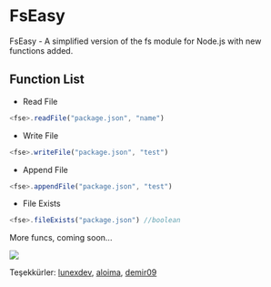 # FsEasy
FsEasy - A simplified version of the fs module for Node.js with new functions added.

## Function List
- Read File
```js
<fse>.readFile("package.json", "name")
``` 
- Write File
```js
<fse>.writeFile("package.json", "test")
```
- Append File
```js
<fse>.appendFile("package.json", "test")
```
- File Exists
```js
<fse>.fileExists("package.json") //boolean
```
More funcs, coming soon...

<img src="https://media.discordapp.net/attachments/831451584034111499/867507158291316756/20210721_234326.jpg">

Teşekkürler: [lunexdev](https://github.com/lunexdev), [aloima](https://github.com/aloima), [demir09](https://github.com/demir09)
